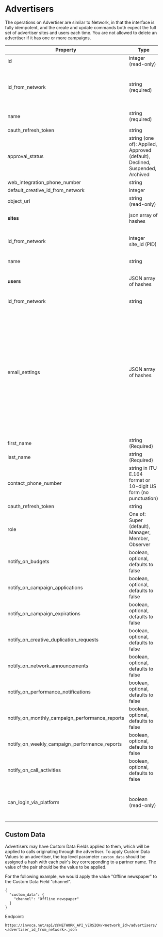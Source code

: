 Advertisers
===========

The operations on Advertiser are similar to Network, in that the
interface is fully idempotent, and the create and update commands both
expect the full set of advertiser sites and users each time. You are not
allowed to delete an advertiser if it has one or more campaigns.

<table>
<colgroup>
<col style="width: 12%" />
<col style="width: 40%" />
<col style="width: 47%" />
</colgroup>
<thead>
<tr class="header">
<th>Property</th>
<th>Type</th>
<th>Value</th>
</tr>
</thead>
<tbody>
<tr class="odd">
<td>id</td>
<td>integer (read-only)</td>
<td>The internal Invoca id for this Advertiser.</td>
</tr>
<tr class="even">
<td>id_from_network</td>
<td>string (required)</td>
<td>The network id for this Advertiser. Unique within network. Not required when auto-generation is enabled at network level.</td>
</tr>
<tr class="odd">
<td>name</td>
<td>string (required)</td>
<td>The name of the Advertiser. Unique within network.</td>
</tr>
<tr class="even">
<td>oauth_refresh_token</td>
<td>string</td>
<td>For internal use only.</td>
</tr>
<tr class="odd">
<td>approval_status</td>
<td>string (one of): Applied, Approved (default), Declined, Suspended, Archived</td>
<td>Approval status for this advertiser.</td>
</tr>
<tr class="even">
<td>web_integration_phone_number</td>
<td>string</td>
<td></td>
</tr>
<tr class="odd">
<td>default_creative_id_from_network</td>
<td>integer</td>
<td></td>
</tr>
<tr class="even">
<td>object_url</td>
<td>string (read-only)</td>
<td>URL for reaching the advertiser in the UI.</td>
</tr>
<tr class="odd">
<td><strong>sites</strong></td>
<td>json array of hashes</td>
<td>1 or more pairs of id_from_network [and name].</td>
</tr>
<tr class="even">
<td>id_from_network</td>
<td>integer site_id (PID)</td>
<td>The site_id (PID). At least one is required. The first becomes the default.</td>
</tr>
<tr class="odd">
<td>name</td>
<td>string</td>
<td>The site name that matches site_id.</td>
</tr>
<tr class="even">
<td><strong>users</strong></td>
<td>JSON array of hashes</td>
<td>0 or more users for the organization. Each must have first 5 fields below.</td>
</tr>
<tr class="odd">
<td>id_from_network</td>
<td>string</td>
<td>The network id for this User.</td>
</tr>
<tr class="even">
<td>email_settings</td>
<td>JSON array of hashes</td>
<td><p>Each hash has two required fields:</p>
<p><code>email_address</code>: string in RFC 2822 addr-spec format. The user’s email address. Unique for this user.</p>
<p><code>use_for_notifications</code>: boolean used to indicate if notifications should be sent to the email address.</p>
<p>A user must have at least one email address where <code>use_for_notifications</code> is true.</p></td>
</tr>
<tr class="odd">
<td>first_name</td>
<td>string (Required)</td>
<td>The user’s first name.</td>
</tr>
<tr class="even">
<td>last_name</td>
<td>string (Required)</td>
<td>The user’s last name.</td>
</tr>
<tr class="odd">
<td>contact_phone_number</td>
<td>string in ITU E.164 format or 10-digit US form (no punctuation)</td>
<td>The user’s phone number.</td>
</tr>
<tr class="even">
<td>oauth_refresh_token</td>
<td>string</td>
<td>Not used. Reserved.</td>
</tr>
<tr class="odd">
<td>role</td>
<td>One of: Super (default), Manager, Member, Observer</td>
<td>This user’s role in this organization. (A user may have different roles in different organizations)</td>
</tr>
<tr class="even">
<td>notify_on_budgets</td>
<td>boolean, optional, defaults to false</td>
<td></td>
</tr>
<tr class="odd">
<td>notify_on_campaign_applications</td>
<td>boolean, optional, defaults to false</td>
<td></td>
</tr>
<tr class="even">
<td>notify_on_campaign_expirations</td>
<td>boolean, optional, defaults to false</td>
<td></td>
</tr>
<tr class="odd">
<td>notify_on_creative_duplication_requests</td>
<td>boolean, optional, defaults to false</td>
<td></td>
</tr>
<tr class="even">
<td>notify_on_network_announcements</td>
<td>boolean, optional, defaults to false</td>
<td></td>
</tr>
<tr class="odd">
<td>notify_on_performance_notifications</td>
<td>boolean, optional, defaults to false</td>
<td></td>
</tr>
<tr class="even">
<td>notify_on_monthly_campaign_performance_reports</td>
<td>boolean, optional, defaults to false</td>
<td></td>
</tr>
<tr class="odd">
<td>notify_on_weekly_campaign_performance_reports</td>
<td>boolean, optional, defaults to false</td>
<td></td>
</tr>
<tr class="even">
<td>notify_on_call_activities</td>
<td>boolean, optional, defaults to false</td>
<td></td>
</tr>
<tr class="odd">
<td>can_login_via_platform</td>
<td>boolean (read-only)</td>
<td>Indicates if user can directly login with username and password. If false, the user is managed via SSO.</td>
</tr>
</tbody>
</table>

Custom Data
-----------

Advertisers may have Custom Data Fields applied to them, which will be
applied to calls originating through the advertiser. To apply Custom
Data Values to an advertiser, the top level parameter `custom_data`
should be assigned a hash with each pair's key corresponding to a
partner name. The value of the pair should be the value to be applied.

For the following example, we would apply the value "Offline newspaper"
to the Custom Data Field "channel".

    {
      "custom_data": {
        "channel": "Offline newspaper"
      }
    }

Endpoint:

`https://invoca.net/api/@@NETWORK_API_VERSION/<network_id>/advertisers/<advertiser_id_from_network>.json`
